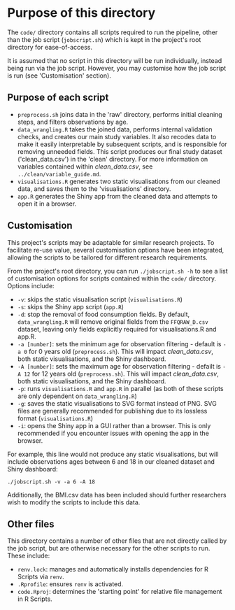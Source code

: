# Purpose of this directory

The `code/` directory contains all scripts required to run the pipeline, other than the job script (`jobscript.sh`) which is kept in the project's root directory for ease-of-access.

It is assumed that no script in this directory will be run individually, instead being run via the job script. However, you may customise how the job script is run (see 'Customisation' section).

## Purpose of each script 
* `preprocess.sh` joins data in the 'raw' directory, performs initial cleaning steps, and filters observations by age.
* `data_wrangling.R` takes the joined data, performs internal validation checks, and creates our main study variables. It also recodes data to make it easily interpretable by subsequent scripts, and is responsible for removing unneeded fields. This script produces our final study dataset ('clean_data.csv') in the 'clean' directory. For more information on variables contained within *clean_data.csv*, see `../clean/variable_guide.md`.
* `visualisations.R` generates two static visualisations from our cleaned data, and saves them to the 'visualisations' directory.
* `app.R` generates the Shiny app from the cleaned data and attempts to open it in a browser.

## Customisation

This project's scripts may be adaptable for similar research projects. To facilitate re-use value, several customisation options have been integrated, allowing the scripts to be tailored for different research requirements.

From the project's root directory, you can run `./jobscript.sh -h` to see a list of customisation options for scripts contained within the `code/` directory. Options include:
* `-v`: skips the static visualisation script (`visualisations.R`)
* `-s`: skips the Shiny app script (`app.R`)
* `-d`: stop the removal of food consumption fields. By default, `data_wrangling.R` will remove original fields from the `FFQRAW_D.csv` dataset, leaving only fields explicitly required for visualisations.R and app.R.
* `-a [number]`: sets the minimum age for observation filtering - default is `-a 0` for 0 years old (`preprocess.sh`). This will impact _clean_data.csv_, both static visualisations, and the Shiny dashboard.
* `-A [number]`: sets the maximum age for observation filtering - defailt is `-A 12` for 12 years old (`preprocess.sh`). This will impact _clean_data.csv_, both static visualisations, and the Shiny dashboard.
* `-p`: runs `visualisations.R` and `app.R` in parallel (as both of these scripts are only dependent on `data_wrangling.R`)
* `-g`: saves the static visualisations to SVG format instead of PNG. SVG files are generally recommended for publishing due to its lossless format (`visualisations.R`)
* `-i`: opens the Shiny app in a GUI rather than a browser. This is only recommended if you encounter issues with opening the app in the browser.

For example, this line would not produce any static visualisations, but will include observations ages between 6 and 18 in our cleaned dataset and Shiny dashboard:
```
./jobscript.sh -v -a 6 -A 18
```

Additionally, the BMI.csv data has been included should further researchers wish to modify the scripts to include this data.

## Other files

This directory contains a number of other files that are not directly called by the job script, but are otherwise necessary for the other scripts to run. These include:
* `renv.lock`: manages and automatically installs dependencies for R Scripts via `renv`.
* `.Rprofile`: ensures `renv` is activated.
* `code.Rproj`: determines the 'starting point' for relative file management in R Scripts.